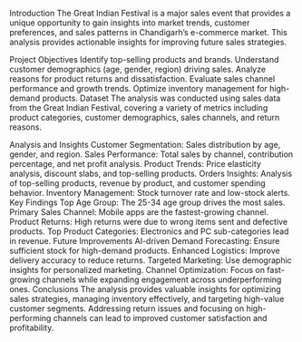 Introduction
The Great Indian Festival is a major sales event that provides a unique opportunity to gain insights into market trends, customer preferences, and sales patterns in Chandigarh’s e-commerce market. This analysis provides actionable insights for improving future sales strategies.

Project Objectives
Identify top-selling products and brands.
Understand customer demographics (age, gender, region) driving sales.
Analyze reasons for product returns and dissatisfaction.
Evaluate sales channel performance and growth trends.
Optimize inventory management for high-demand products.
Dataset
The analysis was conducted using sales data from the Great Indian Festival, covering a variety of metrics including product categories, customer demographics, sales channels, and return reasons.

Analysis and Insights
Customer Segmentation: Sales distribution by age, gender, and region.
Sales Performance: Total sales by channel, contribution percentage, and net profit analysis.
Product Trends: Price elasticity analysis, discount slabs, and top-selling products.
Orders Insights: Analysis of top-selling products, revenue by product, and customer spending behavior.
Inventory Management: Stock turnover rate and low-stock alerts.
Key Findings
Top Age Group: The 25-34 age group drives the most sales.
Primary Sales Channel: Mobile apps are the fastest-growing channel.
Product Returns: High returns were due to wrong items sent and defective products.
Top Product Categories: Electronics and PC sub-categories lead in revenue.
Future Improvements
AI-driven Demand Forecasting: Ensure sufficient stock for high-demand products.
Enhanced Logistics: Improve delivery accuracy to reduce returns.
Targeted Marketing: Use demographic insights for personalized marketing.
Channel Optimization: Focus on fast-growing channels while expanding engagement across underperforming ones.
Conclusions
The analysis provides valuable insights for optimizing sales strategies, managing inventory effectively, and targeting high-value customer segments. Addressing return issues and focusing on high-performing channels can lead to improved customer satisfaction and profitability.
